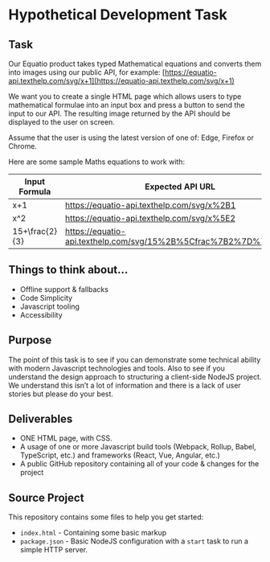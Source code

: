 # Hypothetical Development Task

## Task
Our Equatio product takes typed Mathematical equations and converts them into images using our public API, for example:
[https://equatio-api.texthelp.com/svg/x+1](https://equatio-api.texthelp.com/svg/x+1)

We want you to create a single HTML page which allows users to type mathematical formulae into an input box and press a button to send the input to our API. The resulting image returned by the API should be displayed to the user on screen.

Assume that the user is using the latest version of one of: Edge, Firefox or Chrome.

Here are some sample Maths equations to work with:

| Input Formula  | Expected API URL                                                |
|----------------|-----------------------------------------------------------------|
| x+1            | https://equatio-api.texthelp.com/svg/x%2B1                      |
| x^2            | https://equatio-api.texthelp.com/svg/x%5E2                      |
| 15+\frac{2}{3} | https://equatio-api.texthelp.com/svg/15%2B%5Cfrac%7B2%7D%7B3%7D |

## Things to think about...
- Offline support & fallbacks
- Code Simplicity
- Javascript tooling
- Accessibility

## Purpose
The point of this task is to see if you can demonstrate some technical ability with modern Javascript technologies and tools.  Also to see if you understand the design approach to structuring a client-side NodeJS project.  We understand this isn’t a lot of information and there is a lack of user stories but please do your best.

## Deliverables
- ONE HTML page, with CSS.
- A usage of one or more Javascript build tools (Webpack, Rollup, Babel, TypeScript, etc.) and frameworks (React, Vue, Angular, etc.)
- A public GitHub repository containing all of your code & changes for the project

## Source Project

This repository contains some files to help you get started:

- `index.html` - Containing some basic markup
- `package.json` - Basic NodeJS configuration with a `start` task to run a simple HTTP server.